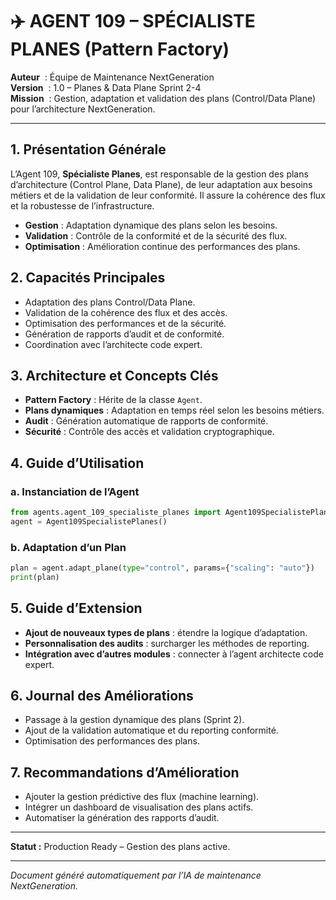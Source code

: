 # ✈️ AGENT 109 – SPÉCIALISTE PLANES (Pattern Factory)

**Auteur**    : Équipe de Maintenance NextGeneration  
**Version**   : 1.0 – Planes & Data Plane Sprint 2-4  
**Mission**   : Gestion, adaptation et validation des plans (Control/Data Plane) pour l’architecture NextGeneration.

---

## 1. Présentation Générale

L’Agent 109, **Spécialiste Planes**, est responsable de la gestion des plans d’architecture (Control Plane, Data Plane), de leur adaptation aux besoins métiers et de la validation de leur conformité. Il assure la cohérence des flux et la robustesse de l’infrastructure.

- **Gestion** : Adaptation dynamique des plans selon les besoins.
- **Validation** : Contrôle de la conformité et de la sécurité des flux.
- **Optimisation** : Amélioration continue des performances des plans.

## 2. Capacités Principales

- Adaptation des plans Control/Data Plane.
- Validation de la cohérence des flux et des accès.
- Optimisation des performances et de la sécurité.
- Génération de rapports d’audit et de conformité.
- Coordination avec l’architecte code expert.

## 3. Architecture et Concepts Clés

- **Pattern Factory** : Hérite de la classe `Agent`.
- **Plans dynamiques** : Adaptation en temps réel selon les besoins métiers.
- **Audit** : Génération automatique de rapports de conformité.
- **Sécurité** : Contrôle des accès et validation cryptographique.

## 4. Guide d’Utilisation

### a. Instanciation de l’Agent
```python
from agents.agent_109_specialiste_planes import Agent109SpecialistePlanes
agent = Agent109SpecialistePlanes()
```

### b. Adaptation d’un Plan
```python
plan = agent.adapt_plane(type="control", params={"scaling": "auto"})
print(plan)
```

## 5. Guide d’Extension

- **Ajout de nouveaux types de plans** : étendre la logique d’adaptation.
- **Personnalisation des audits** : surcharger les méthodes de reporting.
- **Intégration avec d’autres modules** : connecter à l’agent architecte code expert.

## 6. Journal des Améliorations

- Passage à la gestion dynamique des plans (Sprint 2).
- Ajout de la validation automatique et du reporting conformité.
- Optimisation des performances des plans.

## 7. Recommandations d’Amélioration

- Ajouter la gestion prédictive des flux (machine learning).
- Intégrer un dashboard de visualisation des plans actifs.
- Automatiser la génération des rapports d’audit.

---

**Statut :** Production Ready – Gestion des plans active.

---

*Document généré automatiquement par l’IA de maintenance NextGeneration.*